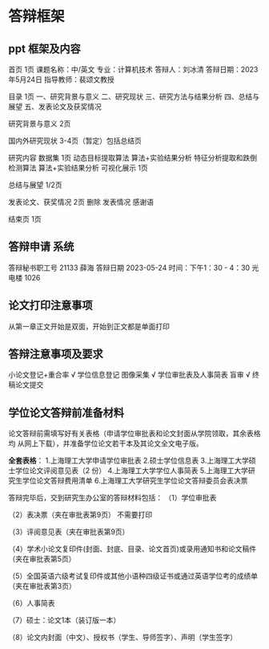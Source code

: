# 答辩框架
## ppt 框架及内容
首页 1页
    课题名称：中/英文
    专业：计算机技术
    答辩人：刘冰清
    答辩日期：2023年5月24日
    指导教师：裴颂文教授

目录 1页
    一、研究背景与意义
    二、研究现状
    三、研究方法与结果分析
    四、总结与展望
    五、发表论文及获奖情况

研究背景与意义 2页

国内外研究现状 3-4页（暂定）包括总结页

研究内容
    数据集 1页
    动态目标提取算法 算法+实验结果分析
    特征分析提取和跌倒检测算法 算法+实验结果分析
    可视化展示 1页

总结与展望 1/2页

发表论文、获奖情况 2页 删除
    发表情况
    感谢语

结束页 1页

## 答辩申请 系统
答辩秘书职工号 21133 薛海
答辩日期 2023-05-24 时间：下午1：30 - 4：30 光电楼 1026


## 论文打印注意事项
从第一章正文开始是双面，开始到正文都是单面打印

## 答辩注意事项及要求
小论文登记+重合率 √
学位信息登记 图像采集 √
学位审批表及人事简表
盲审 √
终稿论文提交

## 学位论文答辩前准备材料
论文答辩前需填写好有关表格（申请学位审批表和论文封面从学院领取，其余表格均
从网上下载），并准备学位论文若干本及其论文全文电子版。

**全套表格**：
1.上海理工大学申请学位审批表
2.硕士学位信息表
3.上海理工大学硕士学位论文评阅意见表（2 份）
4.上海理工大学学位人事简表
5.上海理工大学研究生学位论文答辩费用清单
6.上海理工大学研究生学位论文答辩委员会表决票

答辩完毕后，交到研究生办公室的答辩材料包括：
（1）学位审批表  

（2）表决票（夹在审批表第9页） 不需要打印

（3）评阅意见表（夹在审批表第9页）

（4）学术小论文复印件(封面、封底、目录、论文首页)或录用通知书和论文稿件（夹在审批表第5页）

（5）全国英语六级考试复印件或其他小语种四级证书或通过英语学位考的成绩单（夹在审批表第3页）

（6）人事简表

（7）硕士：论文1本（装订版一本）

（8）论文内封面（中文）、授权书（学生、导师签字）、声明（学生签字）

